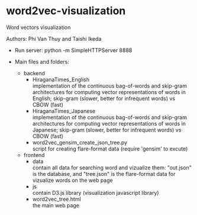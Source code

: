# word2vec-visualization
Word vectors visualization

Authors: Phi Van Thuy and Taishi Ikeda

- Run server: python -m SimpleHTTPServer 8888

- Main files and folders:
	+ backend<br>
		+ HiraganaTimes_English<br>
			implementation of the continuous bag-of-words and skip-gram architectures for computing vector representations of words in English; skip-gram (slower, better for infrequent words) vs CBOW (fast)
		+ HiraganaTimes_Japanese<br>
			implementation of the continuous bag-of-words and skip-gram architectures for computing vector representations of words in Japanese; skip-gram (slower, better for infrequent words) vs CBOW (fast)
		+ word2vec_gensim_create_json_tree.py<br>
			script for creating flare-format data (require 'gensim' to excute)
	+ frontend<br>
		+ data<br>
			contain all data for searching word and vizualize them: "out.json" is the database, and "tree.json" is the flare-format data for vizualize words on the web page
		+ js<br>
			contain D3.js library (visualization javascript library)
		+ word2vec_tree.html<br>
			the main web page


